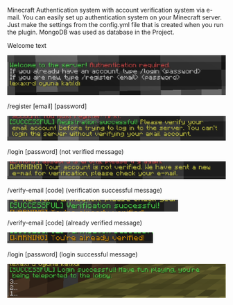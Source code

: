 Minecraft Authentication system with account verification system via e-mail. You can easily set up authentication system on your Minecraft server. Just make the settings from the config.yml file that is created when you run the plugin. MongoDB was used as database in the Project.

Welcome text

![1](screenshots/1.png)

/register [email] [password]

![2](screenshots/2.png)

/login [password] (not verified message) 

![3](screenshots/3.png)

/verify-email [code] (verification successful message) 

![4](screenshots/4.png)

/verify-email [code] (already verified message)
 
![5](screenshots/5.png)

/login [password] (login successful message)
 
![6](screenshots/6.png) 